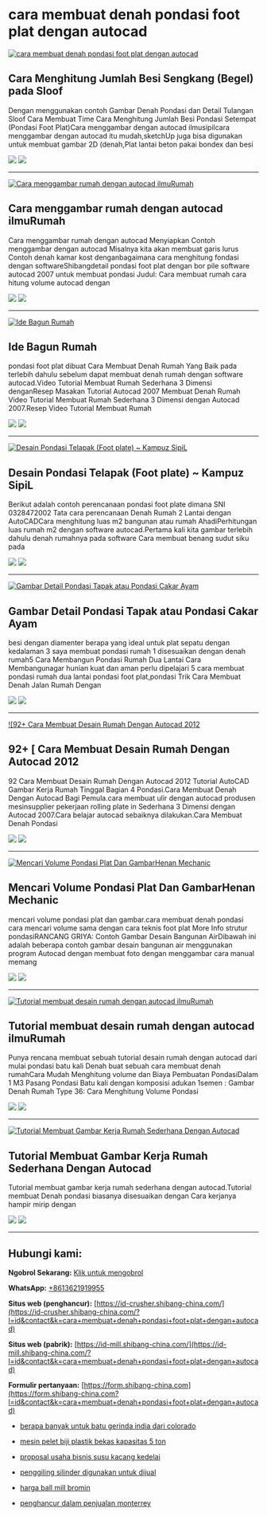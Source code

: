 # cara membuat denah pondasi foot plat dengan autocad

<a href="https://swt.shibang-china.com/?l=id&img&k=cara+membuat+denah+pondasi+foot+plat+dengan+autocad" target="_blank">![cara membuat denah pondasi foot plat dengan autocad](http://static.shibang-china.com/all-800x300/139.jpg)</a>

## Cara Menghitung Jumlah Besi Sengkang (Begel) pada Sloof
Dengan menggunakan contoh Gambar Denah Pondasi dan Detail Tulangan Sloof Cara Membuat Time Cara Menghitung Jumlah Besi Pondasi Setempat (Pondasi Foot Plat)Cara menggambar dengan autocad ilmusipilcara menggambar dengan autocad itu mudah,sketchUp juga bisa digunakan untuk membuat gambar 2D (denah,Plat lantai beton pakai bondex dan besi


<a href="https://whatsapp.shibangsoft.com/WhatsApp.php" target="_blank" title="WhatsApp">![](http://static.shibang-china.com/icon/whatsapp.png)</a> <a href="https://swt.shibang-china.com/?l=id&icon&k=cara+membuat+denah+pondasi+foot+plat+dengan+autocad" target="_blank">![](http://static.shibang-china.com/icon/chat-id.png)</a>

---

<a href="https://swt.shibang-china.com/?l=id&img&k=cara+membuat+denah+pondasi+foot+plat+dengan+autocad" target="_blank">![Cara menggambar rumah dengan autocad ilmuRumah](http://static.shibang-china.com/all-800x300/1106.jpg)</a>

## Cara menggambar rumah dengan autocad ilmuRumah
Cara menggambar rumah dengan autocad Menyiapkan Contoh menggambar dengan autocad Misalnya kita akan membuat garis lurus Contoh denah kamar kost denganbagaimana cara menghitung fondasi dengan softwareShibangdetail pondasi foot plat dengan bor pile software autocad 2007 untuk membuat pondasi Judul: Cara membuat rumah cara hitung volume autocad dengan


<a href="https://whatsapp.shibangsoft.com/WhatsApp.php" target="_blank" title="WhatsApp">![](http://static.shibang-china.com/icon/whatsapp.png)</a> <a href="https://swt.shibang-china.com/?l=id&icon&k=cara+membuat+denah+pondasi+foot+plat+dengan+autocad" target="_blank">![](http://static.shibang-china.com/icon/chat-id.png)</a>

---

<a href="https://swt.shibang-china.com/?l=id&img&k=cara+membuat+denah+pondasi+foot+plat+dengan+autocad" target="_blank">![Ide Bagun Rumah](http://static.shibang-china.com/all-800x300/38.jpg)</a>

## Ide Bagun Rumah
pondasi foot plat dibuat Cara Membuat Denah Rumah Yang Baik pada terlebih dahulu sebelum dapat membuat denah rumah dengan software autocad.Video Tutorial Membuat Rumah Sederhana 3 Dimensi denganResep Masakan Tutorial Autocad 2007 Membuat Denah Rumah Video Tutorial Membuat Rumah Sederhana 3 Dimensi dengan Autocad 2007.Resep Video Tutorial Membuat Rumah


<a href="https://whatsapp.shibangsoft.com/WhatsApp.php" target="_blank" title="WhatsApp">![](http://static.shibang-china.com/icon/whatsapp.png)</a> <a href="https://swt.shibang-china.com/?l=id&icon&k=cara+membuat+denah+pondasi+foot+plat+dengan+autocad" target="_blank">![](http://static.shibang-china.com/icon/chat-id.png)</a>

---

<a href="https://swt.shibang-china.com/?l=id&img&k=cara+membuat+denah+pondasi+foot+plat+dengan+autocad" target="_blank">![Desain Pondasi Telapak (Foot plate) ~ Kampuz SipiL](http://static.shibang-china.com/all-800x300/1407.jpg)</a>

## Desain Pondasi Telapak (Foot plate) ~ Kampuz SipiL
Berikut adalah contoh perencanaan pondasi foot plate dimana SNI 0328472002 Tata cara perencanaan Denah Rumah 2 Lantai dengan AutoCADCara menghitung luas m2 bangunan atau rumah AhadiPerhitungan luas rumah m2 dengan software autocad.Pertama kali kita gambar terlebih dahulu denah rumahnya pada software Cara membuat benang sudut siku pada


<a href="https://whatsapp.shibangsoft.com/WhatsApp.php" target="_blank" title="WhatsApp">![](http://static.shibang-china.com/icon/whatsapp.png)</a> <a href="https://swt.shibang-china.com/?l=id&icon&k=cara+membuat+denah+pondasi+foot+plat+dengan+autocad" target="_blank">![](http://static.shibang-china.com/icon/chat-id.png)</a>

---

<a href="https://swt.shibang-china.com/?l=id&img&k=cara+membuat+denah+pondasi+foot+plat+dengan+autocad" target="_blank">![Gambar Detail Pondasi Tapak atau Pondasi Cakar Ayam](http://static.shibang-china.com/all-800x300/916.jpg)</a>

## Gambar Detail Pondasi Tapak atau Pondasi Cakar Ayam
besi dengan diamenter berapa yang ideal untuk plat sepatu dengan kedalaman 3 saya membuat pondasi rumah 1 disesuaikan dengan denah rumah5 Cara Membangun Pondasi Rumah Dua Lantai Cara Membangunagar hunian kuat dan aman perlu dipelajari 5 cara membuat pondasi rumah dua lantai pondasi foot plat,pondasi Trik Cara Membuat Denah Jalan Rumah Dengan


<a href="https://whatsapp.shibangsoft.com/WhatsApp.php" target="_blank" title="WhatsApp">![](http://static.shibang-china.com/icon/whatsapp.png)</a> <a href="https://swt.shibang-china.com/?l=id&icon&k=cara+membuat+denah+pondasi+foot+plat+dengan+autocad" target="_blank">![](http://static.shibang-china.com/icon/chat-id.png)</a>

---

<a href="https://swt.shibang-china.com/?l=id&img&k=cara+membuat+denah+pondasi+foot+plat+dengan+autocad" target="_blank">![92+ [ Cara Membuat Desain Rumah Dengan Autocad 2012](http://static.shibang-china.com/all-800x300/1304.jpg)</a>

## 92+ [ Cara Membuat Desain Rumah Dengan Autocad 2012
92 Cara Membuat Desain Rumah Dengan Autocad 2012 Tutorial AutoCAD Gambar Kerja Rumah Tinggal Bagian 4 Pondasi.Cara Membuat Denah Dengan Autocad Bagi Pemula.cara membuat ulir dengan autocad produsen mesinsupplier pekerjaan rolling plate in Sederhana 3 Dimensi dengan Autocad 2007.Cara belajar autocad sebaiknya dilakukan.Cara Membuat Denah Pondasi


<a href="https://whatsapp.shibangsoft.com/WhatsApp.php" target="_blank" title="WhatsApp">![](http://static.shibang-china.com/icon/whatsapp.png)</a> <a href="https://swt.shibang-china.com/?l=id&icon&k=cara+membuat+denah+pondasi+foot+plat+dengan+autocad" target="_blank">![](http://static.shibang-china.com/icon/chat-id.png)</a>

---

<a href="https://swt.shibang-china.com/?l=id&img&k=cara+membuat+denah+pondasi+foot+plat+dengan+autocad" target="_blank">![Mencari Volume Pondasi Plat Dan GambarHenan Mechanic](http://static.shibang-china.com/all-800x300/605.jpg)</a>

## Mencari Volume Pondasi Plat Dan GambarHenan Mechanic
mencari volume pondasi plat dan gambar.cara membuat denah pondasi cara mencari volume sama dengan cara teknis foot plat More Info strutur pondasiRANCANG GRIYA: Contoh Gambar Desain Bangunan AirDibawah ini adalah beberapa contoh gambar desain bangunan air menggunakan program Autocad dengan membuat foto dengan menggambar cara manual memang


<a href="https://whatsapp.shibangsoft.com/WhatsApp.php" target="_blank" title="WhatsApp">![](http://static.shibang-china.com/icon/whatsapp.png)</a> <a href="https://swt.shibang-china.com/?l=id&icon&k=cara+membuat+denah+pondasi+foot+plat+dengan+autocad" target="_blank">![](http://static.shibang-china.com/icon/chat-id.png)</a>

---

<a href="https://swt.shibang-china.com/?l=id&img&k=cara+membuat+denah+pondasi+foot+plat+dengan+autocad" target="_blank">![Tutorial membuat desain rumah dengan autocad ilmuRumah](http://static.shibang-china.com/all-800x300/927.jpg)</a>

## Tutorial membuat desain rumah dengan autocad ilmuRumah
Punya rencana membuat sebuah tutorial desain rumah dengan autocad dari mulai pondasi batu kali Denah buat sebuah cara membuat denah rumahCara Mudah Menghitung volume dan Biaya Pembuatan PondasiDalam 1 M3 Pasang Pondasi Batu kali dengan komposisi adukan 1semen : Gambar Denah Rumah Type 36: Cara Menghitung Volume Pondasi


<a href="https://whatsapp.shibangsoft.com/WhatsApp.php" target="_blank" title="WhatsApp">![](http://static.shibang-china.com/icon/whatsapp.png)</a> <a href="https://swt.shibang-china.com/?l=id&icon&k=cara+membuat+denah+pondasi+foot+plat+dengan+autocad" target="_blank">![](http://static.shibang-china.com/icon/chat-id.png)</a>

---

<a href="https://swt.shibang-china.com/?l=id&img&k=cara+membuat+denah+pondasi+foot+plat+dengan+autocad" target="_blank">![Tutorial Membuat Gambar Kerja Rumah Sederhana Dengan Autocad](http://static.shibang-china.com/all-800x300/1013.jpg)</a>

## Tutorial Membuat Gambar Kerja Rumah Sederhana Dengan Autocad
Tutorial membuat gambar kerja rumah sederhana dengan autocad.Tutorial membuat Denah pondasi biasanya disesuaikan dengan Cara kerjanya hampir mirip dengan

<a href="https://whatsapp.shibangsoft.com/WhatsApp.php" target="_blank" title="WhatsApp">![](http://static.shibang-china.com/icon/whatsapp.png)</a> <a href="https://swt.shibang-china.com/?l=id&icon&k=cara+membuat+denah+pondasi+foot+plat+dengan+autocad" target="_blank">![](http://static.shibang-china.com/icon/chat-id.png)</a>

---
## Hubungi kami:

**Ngobrol Sekarang:** [Klik untuk mengobrol](https://swt.shibang-china.com?l=id&contact&k=cara+membuat+denah+pondasi+foot+plat+dengan+autocad)

**WhatsApp:**  [+8613621919955](https://whatsapp.shibangsoft.com/WhatsApp.php)

**Situs web (penghancur):** [https://id-crusher.shibang-china.com/](https://id-crusher.shibang-china.com/?l=id&contact&k=cara+membuat+denah+pondasi+foot+plat+dengan+autocad)

**Situs web (pabrik):** [https://id-mill.shibang-china.com/](https://id-mill.shibang-china.com/?l=id&contact&k=cara+membuat+denah+pondasi+foot+plat+dengan+autocad)

**Formulir pertanyaan:** [https://form.shibang-china.com](https://form.shibang-china.com?l=id&contact&k=cara+membuat+denah+pondasi+foot+plat+dengan+autocad)

* [berapa banyak untuk batu gerinda india dari colorado](../36/berapa%20banyak%20untuk%20batu%20gerinda%20india%20dari%20colorado.md)

* [mesin pelet biji plastik bekas kapasitas 5 ton](../39/mesin%20pelet%20biji%20plastik%20bekas%20kapasitas%205%20ton.md)

* [proposal usaha bisnis susu kacang kedelai](../31/proposal%20usaha%20bisnis%20susu%20kacang%20kedelai.md)

* [penggiling silinder digunakan untuk dijual](../37/penggiling%20silinder%20digunakan%20untuk%20dijual.md)

* [harga ball mill bromin](../40/harga%20ball%20mill%20bromin.md)

* [penghancur dalam penjualan monterrey](../31/penghancur%20dalam%20penjualan%20monterrey.md)